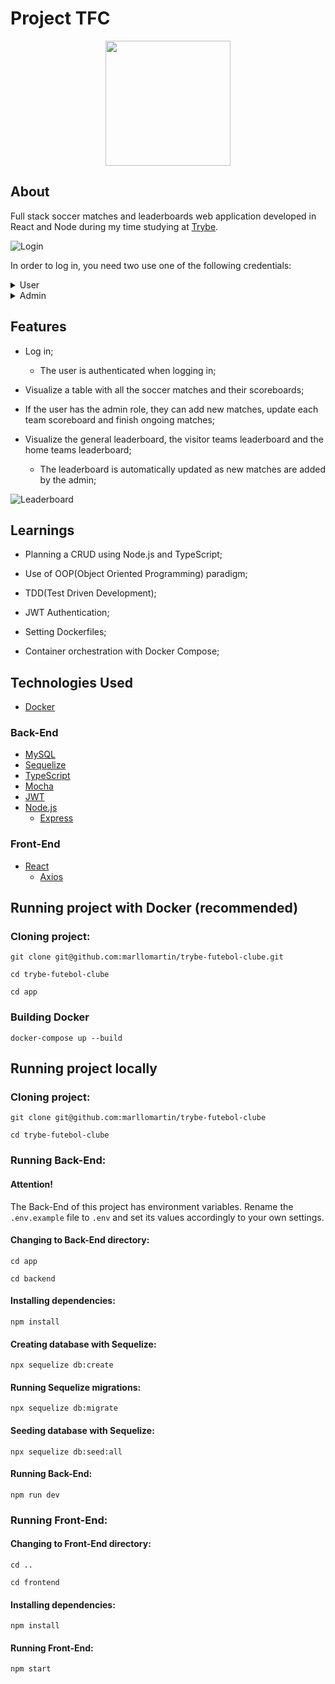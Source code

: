 # Project TFC

<div align="center">
<img src=https://i.imgur.com/Ki1zXlI.png" width="200px">
</div>

## About
Full stack soccer matches and leaderboards web application developed in React and Node during my time studying at [Trybe](https://www.betrybe.com/).

![Login](https://github.com/marllomartin/trybe-futebol-clube/blob/main/app/frontend/public/LOGIN.gif)

In order to log in, you need two use one of the following credentials:


<details>
<summary>User</summary>
<br>
email: 

```
user@user.com
```

password: 
```
secret_user
```
</details>

<details>
<br>
<summary>Admin</summary>
email:

```
admin@admin.com
```

password: 
```
secret_admin
```
</details>

## Features

  * Log in;
  
    * The user is authenticated when logging in;

  * Visualize a table with all the soccer matches and their scoreboards;
  
  * If the user has the admin role, they can add new matches, update each team scoreboard and finish ongoing matches;
  
  * Visualize the general leaderboard, the visitor teams leaderboard and the home teams leaderboard;
    
    * The leaderboard is automatically updated as new matches are added by the admin;

![Leaderboard](https://github.com/marllomartin/trybe-futebol-clube/blob/main/app/frontend/public/TABLE.gif)

## Learnings

  * Planning a CRUD using Node.js and TypeScript;
  
  * Use of OOP(Object Oriented Programming) paradigm;
  
  * TDD(Test Driven Development);

  * JWT Authentication;
  
  * Setting Dockerfiles;
  
  * Container orchestration with Docker Compose;


## Technologies Used
* [Docker](https://www.docker.com/)

### Back-End
* [MySQL](https://www.mysql.com/)
* [Sequelize](https://sequelize.org/)
* [TypeScript](https://www.typescriptlang.org/)
* [Mocha](https://mochajs.org/)
* [JWT](https://jwt.io/introduction)
* [Node.js](https://nodejs.org/en/)
  * [Express](https://expressjs.com/pt-br/)

### Front-End
* [React](https://reactjs.org/)
  * [Axios](https://axios-http.com/ptbr/docs/intro)

## Running project with Docker (recommended)

### Cloning project:
```
git clone git@github.com:marllomartin/trybe-futebol-clube.git

cd trybe-futebol-clube

cd app
```
### Building Docker
```
docker-compose up --build
```

## Running project locally

### Cloning project:
```
git clone git@github.com:marllomartin/trybe-futebol-clube

cd trybe-futebol-clube
```


### Running Back-End:
#### Attention!
The Back-End of this project has environment variables. Rename the `.env.example` file to `.env` and set its values accordingly to your own settings. 

#### Changing to Back-End directory:
```
cd app

cd backend
```
#### Installing dependencies:
```
npm install
```
#### Creating database with Sequelize:
```
npx sequelize db:create
```
#### Running Sequelize migrations:
```
npx sequelize db:migrate
```
#### Seeding database with Sequelize:
```
npx sequelize db:seed:all
```
#### Running Back-End:
```
npm run dev
```

### Running Front-End:
#### Changing to Front-End directory:
```
cd ..

cd frontend
```
#### Installing dependencies:
```
npm install
```
#### Running Front-End:
```
npm start
```
